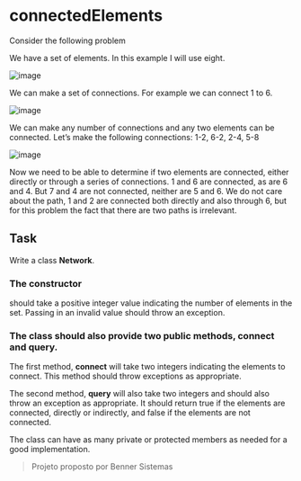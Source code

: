 # connectedElements

Consider the following problem

We have a set of elements. In this example I will use eight.

![image](https://user-images.githubusercontent.com/15889561/165516356-d1f3b865-042c-4655-9e1a-a12e8b8795d9.png)

We can make a set of connections. For example we can connect 1 to 6.

![image](https://user-images.githubusercontent.com/15889561/165516451-c0e593d9-3999-405c-b486-2ee4aca15b01.png)

We can make any number of connections and any two elements can be connected. Let’s make
the following connections: 1-2, 6-2, 2-4, 5-8

![image](https://user-images.githubusercontent.com/15889561/165516561-9427966c-f43c-4960-a414-6dc3c1751b4f.png)

Now we need to be able to determine if two elements are connected, either directly or through a
series of connections. 1 and 6 are connected, as are 6 and 4. But 7 and 4 are not connected,
neither are 5 and 6. We do not care about the path, 1 and 2 are connected both directly and
also through 6, but for this problem the fact that there are two paths is irrelevant.

## Task

Write a class **Network**.
### The constructor
should take a positive integer value indicating the number of elements in the set.
Passing in an invalid value should throw an exception.

### The class should also provide two public methods, **connect** and **query**.

The first method, **connect** will take two integers indicating the elements to connect. This method should throw
exceptions as appropriate.

The second method, **query** will also take two integers and should also throw an exception as appropriate. It should return true if the elements are connected,
directly or indirectly, and false if the elements are not connected.

The class can have as many private or protected members as needed for a good implementation.



> Projeto proposto por Benner Sistemas
